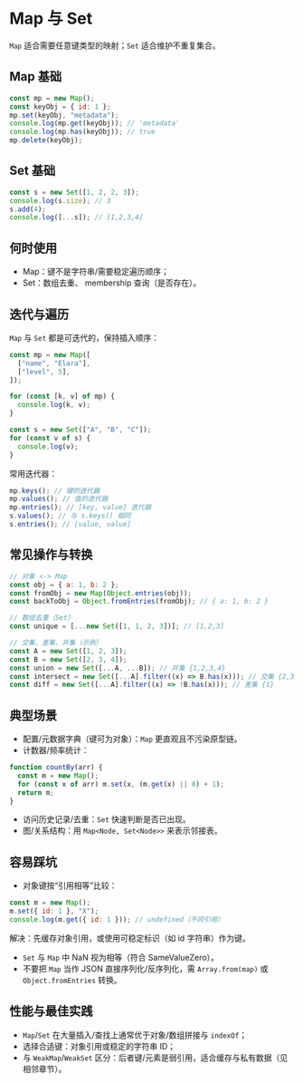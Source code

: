 # Map 与 Set

`Map` 适合需要任意键类型的映射；`Set` 适合维护不重复集合。

## Map 基础

```javascript
const mp = new Map();
const keyObj = { id: 1 };
mp.set(keyObj, "metadata");
console.log(mp.get(keyObj)); // 'metadata'
console.log(mp.has(keyObj)); // true
mp.delete(keyObj);
```

## Set 基础

```javascript
const s = new Set([1, 2, 2, 3]);
console.log(s.size); // 3
s.add(4);
console.log([...s]); // [1,2,3,4]
```

## 何时使用

- Map：键不是字符串/需要稳定遍历顺序；
- Set：数组去重、 membership 查询（是否存在）。

## 迭代与遍历

`Map` 与 `Set` 都是可迭代的，保持插入顺序：

```javascript
const mp = new Map([
  ["name", "Elara"],
  ["level", 5],
]);

for (const [k, v] of mp) {
  console.log(k, v);
}

const s = new Set(["A", "B", "C"]);
for (const v of s) {
  console.log(v);
}
```

常用迭代器：

```javascript
mp.keys(); // 键的迭代器
mp.values(); // 值的迭代器
mp.entries(); // [key, value] 迭代器
s.values(); // 与 s.keys() 相同
s.entries(); // [value, value]
```

## 常见操作与转换

```javascript
// 对象 <-> Map
const obj = { a: 1, b: 2 };
const fromObj = new Map(Object.entries(obj));
const backToObj = Object.fromEntries(fromObj); // { a: 1, b: 2 }

// 数组去重（Set）
const unique = [...new Set([1, 1, 2, 3])]; // [1,2,3]

// 交集、差集、并集（示例）
const A = new Set([1, 2, 3]);
const B = new Set([2, 3, 4]);
const union = new Set([...A, ...B]); // 并集 {1,2,3,4}
const intersect = new Set([...A].filter((x) => B.has(x))); // 交集 {2,3}
const diff = new Set([...A].filter((x) => !B.has(x))); // 差集 {1}
```

## 典型场景

- 配置/元数据字典（键可为对象）：`Map` 更直观且不污染原型链。
- 计数器/频率统计：

```javascript
function countBy(arr) {
  const m = new Map();
  for (const x of arr) m.set(x, (m.get(x) || 0) + 1);
  return m;
}
```

- 访问历史记录/去重：`Set` 快速判断是否已出现。
- 图/关系结构：用 `Map<Node, Set<Node>>` 来表示邻接表。

## 容易踩坑

- 对象键按“引用相等”比较：

```javascript
const m = new Map();
m.set({ id: 1 }, "X");
console.log(m.get({ id: 1 })); // undefined（不同引用）
```

解决：先缓存对象引用，或使用可稳定标识（如 id 字符串）作为键。

- `Set` 与 `Map` 中 NaN 视为相等（符合 SameValueZero）。
- 不要把 `Map` 当作 JSON 直接序列化/反序列化，需 `Array.from(map)` 或 `Object.fromEntries` 转换。

## 性能与最佳实践

- `Map`/`Set` 在大量插入/查找上通常优于对象/数组拼接与 `indexOf`；
- 选择合适键：对象引用或稳定的字符串 ID；
- 与 `WeakMap`/`WeakSet` 区分：后者键/元素是弱引用，适合缓存与私有数据（见相邻章节）。
